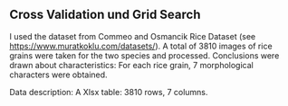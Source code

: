 ## Cross Validation und Grid Search

I used the dataset from Commeo and Osmancik Rice Dataset (see https://www.muratkoklu.com/datasets/). A total of 3810 images of rice grains were taken for the two species and processed. Conclusions were drawn about characteristics: For each rice grain, 7 morphological characters were obtained.

Data description: A Xlsx table: 3810 rows, 7 columns.
